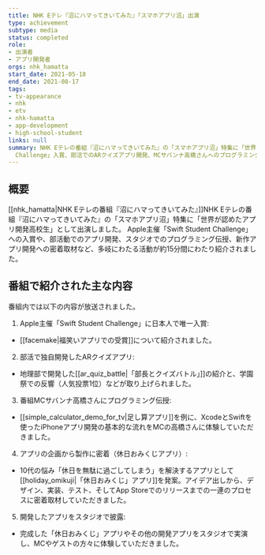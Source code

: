 ```yaml
---
title: NHK Eテレ『沼にハマってきいてみた』「スマホアプリ沼」出演
type: achievement
subtype: media
status: completed
role:
- 出演者
- アプリ開発者
orgs: nhk_hamatta
start_date: 2021-05-18
end_date: 2021-08-17
tags:
- tv-appearance
- nhk
- etv
- nhk-hamatta
- app-development
- high-school-student
links: null
summary: NHK Eテレの番組『沼にハマってきいてみた』の「スマホアプリ沼」特集に「世界が認めたアプリ開発高校生」として出演。Apple主催「Swift Student
  Challenge」入賞、部活でのARクイズアプリ開発、MCサバンナ高橋さんへのプログラミング伝授、新作アプリ「休日おみくじ」の企画から製作までの密着取材など、約15分間にわたり紹介された。
---
```

## 概要
[[nhk_hamatta|NHK Eテレの番組『沼にハマってきいてみた』]]NHK Eテレの番組『沼にハマってきいてみた』の「スマホアプリ沼」特集に「世界が認めたアプリ開発高校生」として出演しました。
Apple主催「Swift Student Challenge」への入賞や、部活動でのアプリ開発、スタジオでのプログラミング伝授、新作アプリ開発への密着取材など、多岐にわたる活動が約15分間にわたり紹介されました。

## 番組で紹介された主な内容

番組内では以下の内容が放送されました。

1. Apple主催「Swift Student Challenge」に日本人で唯一入賞:
- [[facemake|福笑いアプリでの受賞]]について紹介されました。
2. 部活で独自開発したARクイズアプリ:
- 地理部で開発した[[ar_quiz_battle|「部長とクイズバトル」]]の紹介と、学園祭での反響（人気投票1位）などが取り上げられました。
3. 番組MCサバンナ高橋さんにプログラミング伝授:
- [[simple_calculator_demo_for_tv|足し算アプリ]]を例に、XcodeとSwiftを使ったiPhoneアプリ開発の基本的な流れをMCの高橋さんに体験していただきました。
4. アプリの企画から製作に密着（休日おみくじアプリ）:
- 10代の悩み「休日を無駄に過ごしてしまう」を解決するアプリとして[[holiday_omikuji|「休日おみくじ」アプリ]]を発案。アイデア出しから、デザイン、実装、テスト、そしてApp Storeでのリリースまでの一連のプロセスに密着取材していただきました。
5. 開発したアプリをスタジオで披露:
- 完成した「休日おみくじ」アプリやその他の開発アプリをスタジオで実演し、MCやゲストの方々に体験していただきました。
